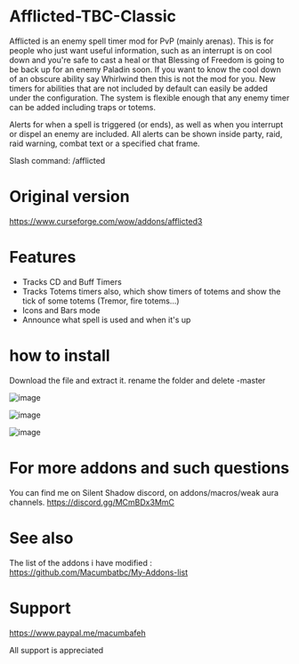 # Afflicted-TBC-Classic

Afflicted is an enemy spell timer mod for PvP (mainly arenas). This is for people who just want useful information, such as an interrupt is on cool down and you're safe to cast a heal or that Blessing of Freedom is going to be back up for an enemy Paladin soon. If you want to know the cool down of an obscure ability say Whirlwind then this is not the mod for you. New timers for abilities that are not included by default can easily be added under the configuration. The system is flexible enough that any enemy timer can be added including traps or totems.

Alerts for when a spell is triggered (or ends), as well as when you interrupt or dispel an enemy are included. All alerts can be shown inside party, raid, raid warning, combat text or a specified chat frame.

Slash command: /afflicted

# Original version
https://www.curseforge.com/wow/addons/afflicted3

# Features
- Tracks CD and Buff Timers
- Tracks Totems timers also, which show timers of totems and show the tick of some totems (Tremor, fire totems...)
- Icons and Bars mode
- Announce what spell is used and when it's up


# how to install
Download the file and extract it. rename the folder and delete -master

![image](https://user-images.githubusercontent.com/85767653/124334635-ff9dac00-db97-11eb-95d8-bf61b4b2aaa1.png)

![image](https://user-images.githubusercontent.com/85767653/124334668-1d6b1100-db98-11eb-9963-2bd04a245f1f.png)

![image](https://user-images.githubusercontent.com/85767653/124334765-6de26e80-db98-11eb-879b-9d172e173d9c.png)



# For more addons and such questions 
You can find me on Silent Shadow discord, on addons/macros/weak aura channels.
https://discord.gg/MCmBDx3MmC

 
# See also 
The list of the addons i have modified :
https://github.com/Macumbatbc/My-Addons-list

 

# Support

https://www.paypal.me/macumbafeh

All support is appreciated
